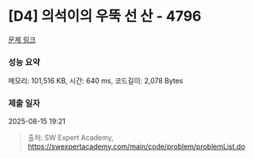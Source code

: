 # [D4] 의석이의 우뚝 선 산 - 4796 

[문제 링크](https://swexpertacademy.com/main/code/problem/problemDetail.do?contestProbId=AWS2h6AKBCoDFAVT) 

### 성능 요약

메모리: 101,516 KB, 시간: 640 ms, 코드길이: 2,078 Bytes

### 제출 일자

2025-08-15 19:21



> 출처: SW Expert Academy, https://swexpertacademy.com/main/code/problem/problemList.do